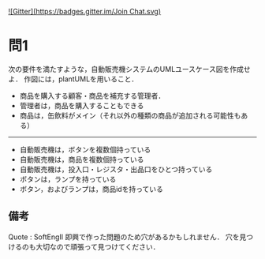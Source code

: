 [![Gitter](https://badges.gitter.im/Join Chat.svg)](https://gitter.im/MaxMEllon/plantUML-recture)

# 問1

次の要件を満たすような，自動販売機システムのUMLユースケース図を作成せよ．
作図には，plantUMLを用いること．

- 商品を購入する顧客・商品を補充する管理者．
- 管理者は，商品を購入することもできる
- 商品は，缶飲料がメイン（それ以外の種類の商品が追加される可能性もある）
- - -
- 自動販売機は，ボタンを複数個持っている
- 自動販売機は，商品を複数個持っている
- 自動販売機は，投入口・レジスタ・出品口をひとつ持っている
- ボタンは，ランプを持っている
- ボタン，およびランプは，商品idを持っている

## 備考

Quote : SoftEngII
即興で作った問題のため穴があるかもしれません．
穴を見つけるのも大切なので頑張って見つけてください．


